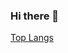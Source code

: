 ### Hi there 👋


[Top Langs](https://github-readme-stats-ewgevgzp6-bendahara.vercel.app/api/top-langs/?username=daaa1m)
